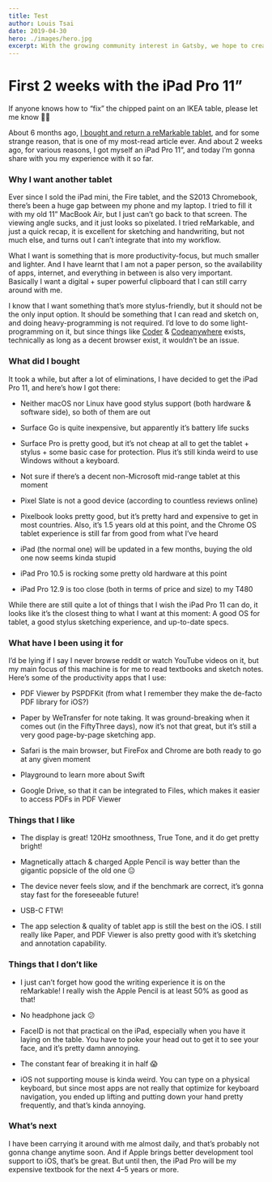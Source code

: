 ```yaml
---
title: Test
author: Louis Tsai
date: 2019-04-30
hero: ./images/hero.jpg
excerpt: With the growing community interest in Gatsby, we hope to create more resources that make it easier for anyone to grasp the power of this incredible tool.
---
```

# First 2 weeks with the iPad Pro 11”

If anyone knows how to “fix” the chipped paint on an IKEA table, please let me know 🙇‍♀️

About 6 months ago, [I bought and return a reMarkable tablet](https://medium.com/@louis993546/why-am-i-returning-my-remarkable-tablet-7fc63e14b6d0), and for some strange reason, that is one of my most-read article ever. And about 2 weeks ago, for various reasons, I got myself an iPad Pro 11”, and today I’m gonna share with you my experience with it so far.

### **Why I want another tablet**

Ever since I sold the iPad mini, the Fire tablet, and the S2013 Chromebook, there’s been a huge gap between my phone and my laptop. I tried to fill it with my old 11” MacBook Air, but I just can’t go back to that screen. The viewing angle sucks, and it just looks so pixelated. I tried reMarkable, and just a quick recap, it is excellent for sketching and handwriting, but not much else, and turns out I can’t integrate that into my workflow.

What I want is something that is more productivity-focus, but much smaller and lighter. And I have learnt that I am not a paper person, so the availability of apps, internet, and everything in between is also very important. Basically I want a digital + super powerful clipboard that I can still carry around with me.

I know that I want something that’s more stylus-friendly, but it should not be the only input option. It should be something that I can read and sketch on, and doing heavy-programming is not required. I’d love to do some light-programming on it, but since things like [Coder](https://coder.com/) & [Codeanywhere](https://codeanywhere.com/) exists, technically as long as a decent browser exist, it wouldn’t be an issue.

### What did I bought

It took a while, but after a lot of eliminations, I have decided to get the iPad Pro 11, and here’s how I got there:

* Neither macOS nor Linux have good stylus support (both hardware & software side), so both of them are out

* Surface Go is quite inexpensive, but apparently it’s battery life sucks

* Surface Pro is pretty good, but it’s not cheap at all to get the tablet + stylus + some basic case for protection. Plus it’s still kinda weird to use Windows without a keyboard.

* Not sure if there’s a decent non-Microsoft mid-range tablet at this moment

* Pixel Slate is not a good device (according to countless reviews online)

* Pixelbook looks pretty good, but it’s pretty hard and expensive to get in most countries. Also, it’s 1.5 years old at this point, and the Chrome OS tablet experience is still far from good from what I’ve heard

* iPad (the normal one) will be updated in a few months, buying the old one now seems kinda stupid

* iPad Pro 10.5 is rocking some pretty old hardware at this point

* iPad Pro 12.9 is too close (both in terms of price and size) to my T480

While there are still quite a lot of things that I wish the iPad Pro 11 can do, it looks like it’s the closest thing to what I want at this moment: A good OS for tablet, a good stylus sketching experience, and up-to-date specs.

### What have I been using it for

I’d be lying if I say I never browse reddit or watch YouTube videos on it, but my main focus of this machine is for me to read textbooks and sketch notes. Here’s some of the productivity apps that I use:

* PDF Viewer by PSPDFKit (from what I remember they make the de-facto PDF library for iOS?)

* Paper by WeTransfer for note taking. It was ground-breaking when it comes out (in the FiftyThree days), now it’s not that great, but it’s still a very good page-by-page sketching app.

* Safari is the main browser, but FireFox and Chrome are both ready to go at any given moment

* Playground to learn more about Swift

* Google Drive, so that it can be integrated to Files, which makes it easier to access PDFs in PDF Viewer

### **Things that I like**

* The display is great! 120Hz smoothness, True Tone, and it do get pretty bright!

* Magnetically attach & charged Apple Pencil is way better than the gigantic popsicle of the old one 😑

* The device never feels slow, and if the benchmark are correct, it’s gonna stay fast for the foreseeable future!

* USB-C FTW!

* The app selection & quality of tablet app is still the best on the iOS. I still really like Paper, and PDF Viewer is also pretty good with it’s sketching and annotation capability.

### **Things that I don’t like**

* I just can’t forget how good the writing experience it is on the reMarkable! I really wish the Apple Pencil is at least 50% as good as that!

* No headphone jack 😕

* FaceID is not that practical on the iPad, especially when you have it laying on the table. You have to poke your head out to get it to see your face, and it’s pretty damn annoying.

* The constant fear of breaking it in half 😱

* iOS not supporting mouse is kinda weird. You can type on a physical keyboard, but since most apps are not really that optimize for keyboard navigation, you ended up lifting and putting down your hand pretty frequently, and that’s kinda annoying.

### What’s next

I have been carrying it around with me almost daily, and that’s probably not gonna change anytime soon. And if Apple brings better development tool support to iOS, that’s be great. But until then, the iPad Pro will be my expensive textbook for the next 4–5 years or more.

